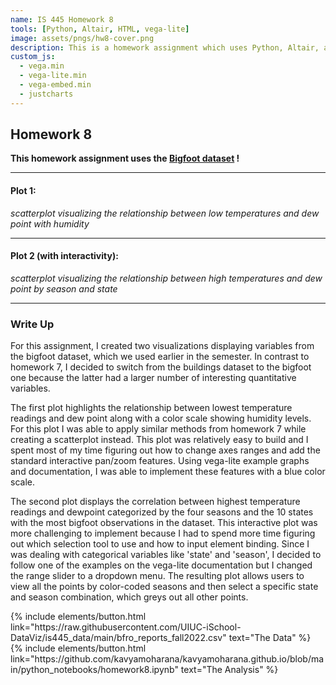```yaml
---
name: IS 445 Homework 8
tools: [Python, Altair, HTML, vega-lite]
image: assets/pngs/hw8-cover.png
description: This is a homework assignment which uses Python, Altair, and vega-lite for interactive viz!
custom_js:
  - vega.min
  - vega-lite.min
  - vega-embed.min
  - justcharts
---
```


## Homework 8


**This homework assignment uses the [Bigfoot dataset](https://raw.githubusercontent.com/UIUC-iSchool-DataViz/is445_data/main/bfro_reports_fall2022.csv) !**

------

#### Plot 1:
*scatterplot visualizing the relationship between low temperatures and dew point with humidity*

<vegachart schema-url="{{ site.baseurl }}/assets/json/chart2_final2.json" style="width: 100%"></vegachart>


------

#### Plot 2 (with interactivity):
*scatterplot visualizing the relationship between high temperatures and dew point by season and state*


<vegachart schema-url="{{ site.baseurl }}/assets/json/chart3.json" style="width: 100%"></vegachart>

------
### Write Up
For this assignment, I created two visualizations displaying variables from the bigfoot dataset, which we used earlier in the semester. In contrast to homework 7, I decided to switch from the buildings dataset to the bigfoot one because the latter had a larger number of interesting quantitative variables.

The first plot highlights the relationship between lowest temperature readings and dew point along with a color scale showing humidity levels. For this plot I was able to apply similar methods from homework 7 while creating a scatterplot instead. This plot was relatively easy to build and I spent most of my time figuring out how to change axes ranges and add the standard interactive pan/zoom features. Using vega-lite example graphs and documentation, I was able to implement these features with a blue color scale.

The second plot displays the correlation between highest temperature readings and dewpoint categorized by the four seasons and the 10 states with the most bigfoot observations in the dataset. This interactive plot was more challenging to implement because I had to spend more time figuring out which selection tool to use and how to input element binding. Since I was dealing with categorical variables like 'state' and 'season', I decided to follow one of the examples on the vega-lite documentation but I changed the range slider to a dropdown menu. The resulting plot allows users to view all the points by color-coded seasons and then select a specific state and season combination, which greys out all other points.  

<div class="left">
{% include elements/button.html link="https://raw.githubusercontent.com/UIUC-iSchool-DataViz/is445_data/main/bfro_reports_fall2022.csv" text="The Data" %}
</div>

<div class="right">
{% include elements/button.html link="https://github.com/kavyamoharana/kavyamoharana.github.io/blob/main/python_notebooks/homework8.ipynb" text="The Analysis" %}
</div>
 